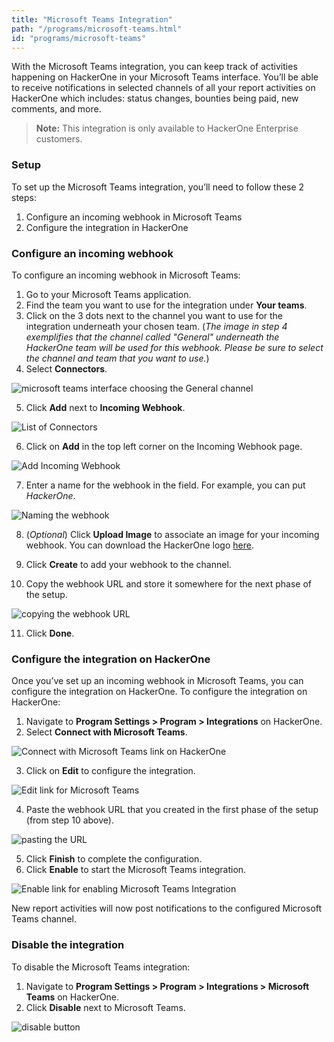 ```yaml
---
title: "Microsoft Teams Integration"
path: "/programs/microsoft-teams.html"
id: "programs/microsoft-teams"
---
```


With the Microsoft Teams integration, you can keep track of activities happening on HackerOne in your Microsoft Teams interface. You’ll be able to receive notifications in selected channels of all your report activities on HackerOne which includes: status changes, bounties being paid, new comments, and more.

> **Note:** This integration is only available to HackerOne Enterprise customers.

### Setup
To set up the Microsoft Teams integration, you’ll need to follow these 2 steps:
1. Configure an incoming webhook in Microsoft Teams
2. Configure the integration in HackerOne

### Configure an incoming webhook
To configure an incoming webhook in Microsoft Teams:
1. Go to your Microsoft Teams application.
2. Find the team you want to use for the integration under **Your teams**.
3. Click on the 3 dots next to the channel you want to use for the integration underneath your chosen team. (*The image in step 4 exemplifies that the channel called "General" underneath the HackerOne team will be used for this webhook. Please be sure to select the channel and team that you want to use.*)
4. Select **Connectors**.

![microsoft teams interface choosing the General channel](./images/microsoft-1.png)

5. Click **Add** next to **Incoming Webhook**.

![List of Connectors](./images/microsoft-2.png)

6. Click on **Add** in the top left corner on the Incoming Webhook page.

![Add Incoming Webhook](./images/microsoft-3.png)

7. Enter a name for the webhook in the field. For example, you can put *HackerOne*.

![Naming the webhook](./images/microsoft-4.png)

8. (*Optional*) Click **Upload Image** to associate an image for your incoming webhook. You can download the HackerOne logo [here](https://www.hackerone.com/branding).  

9. Click **Create** to add your webhook to the channel.
10. Copy the webhook URL and store it somewhere for the next phase of the setup.

![copying the webhook URL](./images/microsoft-5.png)

11. Click **Done**.

### Configure the integration on HackerOne
Once you’ve set up an incoming webhook in Microsoft Teams, you can configure the integration on HackerOne. To configure the integration on HackerOne:
1. Navigate to **Program Settings > Program > Integrations** on HackerOne.
2. Select **Connect with Microsoft Teams**.

![Connect with Microsoft Teams link on HackerOne](./images/microsoft-6.png)

3. Click on **Edit** to configure the integration.

![Edit link for Microsoft Teams](./images/microsoft-7.png)

4. Paste the webhook URL that you created in the first phase of the setup (from step 10 above).

![pasting the URL](./images/microsoft-8.png)

5. Click **Finish** to complete the configuration.
6. Click **Enable** to start the Microsoft Teams integration.

![Enable link for enabling Microsoft Teams Integration](./images/microsoft-7.png)

New report activities will now post notifications to the configured Microsoft Teams channel.

### Disable the integration
To disable the Microsoft Teams integration:
1. Navigate to **Program Settings > Program > Integrations > Microsoft Teams** on HackerOne.
2. Click **Disable** next to Microsoft Teams.

![disable button](./images/microsoft-9.png)

